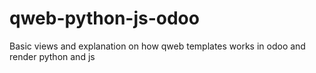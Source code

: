 # qweb-python-js-odoo
Basic views and explanation on how qweb templates works in odoo and render python and js
